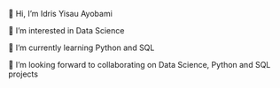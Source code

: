 👋 Hi, I’m Idris Yisau Ayobami

👀 I’m interested in Data Science

🌱 I’m currently learning Python and SQL

💞️ I’m looking forward to collaborating on Data Science, Python and SQL projects
